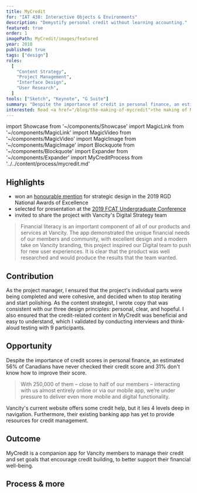 ```yaml
---
title: MyCredit
for: "IAT 438: Interactive Objects & Environments"
description: "Demystify personal credit without learning accounting."
featured: true
order: 1
imagePath: MyCredit/images/featured
year: 2018
published: true
tags: ["design"]
roles:
  [
    "Content Strategy",
    "Project Management",
    "Interface Design",
    "User Research",
  ]
tools: ["Sketch", "Keynote", "G Suite"]
summary: "Despite the importance of credit in personal finance, an estimated 56% of Canadians have never checked their credit score and 31% don't know how to improve their score (<a href='https://newsroom.bmo.com/2015-02-27-Out-of-Sight-Out-of-Mind-Over-Half-of-Canadians-Have-Never-Checked-Their-Credit-Score'>BMO, 2016</a>). We saw this as an opportunity to support people in learning about credit through a mobile app offered by Vancity, a local credit union. The project was extremely well-received by industry designers and Vancity directors, who invited us to present to their Digital Services team at their head office in Vancouver."
interested: Read <a href="/blog/the-making-of-mycredit">the making of MyCredit</a>
---
```


import Showcase from '~/components/Showcase'
import MagicLink from '~/components/MagicLink'
import MagicVideo from '~/components/MagicVideo'
import MagicImage from '~/components/MagicImage'
import Blockquote from '~/components/Blockquote'
import Expander from '~/components/Expander'
import MyCreditProcess from '../../content/process/mycredit.md'

## Highlights

- won an [honourable mention](https://www.rgd.ca/2018/09/04/congratulations-to-our-2019-national-awards-of-excellence.php#docs-internal-guid-8b12db13-7fff-fd20-57be-3578a89ef87b) for strategic design in the 2019 RGD National Awards of Excellence
- selected for presentation at the [2019 FCAT Undergraduate Conference](https://www.sfu.ca/fcat/events/ugc/2019-fcat-undergraduate-conference.html)
- invited to share the project with Vancity's Digital Strategy team

<Blockquote source="Aaron Walker, Manager, User Experience at Vancity">Financial literacy is an important component of all of our products and services at Vancity. The app demonstrated the unique financial needs of our members and community, with excellent design and a modern take on Vancity branding, this project inspired our Digital team to push for new user experiences. It is clear that the product was well researched and would produce the results that the team wanted.</Blockquote>

## Contribution

As the project manager, I ensured that the project's individual parts were being completed and were cohesive, and decided when to stop iterating and start polishing. As the content strategist, I wrote copy that was consistent with our three design principles: personal, clear, and hopeful. I also ensured that the credit-related content in MyCredit was beneficial and easy to understand, which I validated by conducting interviews and think-aloud testing with 9 participants.

## Opportunity

Despite the importance of credit scores in personal finance, an estimated 56% of Canadians have never checked their credit score and 31% don't know how to improve their score.

<MagicVideo source="vimeo" path="305425536" />

<Blockquote url="https://www.vancity.com/AboutVancity/GovernanceAndLeadership/OurReports/2017/" source="Vancity 2017 Annual Report">With 250,000 of them – close to half of our members – interacting with us almost entirely online or via our mobile app, we’re under pressure to deliver even more mobile and digital functionality.</Blockquote>

Vancity's current website offers some credit help, but it lies 4 levels deep in navigation. Furthermore, their existing banking app has yet to provide resources for credit management.

## Outcome

MyCredit is a companion app for Vancity members to manage their credit and set goals that encourage credit building, to better support their financial well-being.

<MagicVideo source="vimeo" path="305425815" />

<Showcase
  path="MyCredit/videos/onboarding"
  type="video"
  source="cloudinary"
  orientation="media-left"
  content="Since credit is unfamiliar for so many people, the onboarding helps members learn a bit about credit while setting up the app."
/>

<Showcase
  path="MyCredit/videos/score_details"
  type="video"
  source="cloudinary"
  orientation="media-right"
  content="The Score Details screen provides members with an overview of their score, as well as a breakdown of what is influencing their score."
/>

<Showcase
  path="MyCredit/videos/learn"
  type="video"
  source="cloudinary"
  orientation="media-left"
  content="The Learn tab provides resources for members to better understand the five factors that influence their score, and how their financial activity is influencing their score."
/>

<Showcase
  path="MyCredit/videos/goals"
  type="video"
  source="cloudinary"
  orientation="media-right"
  content="The Goals tab allows members to track their progress, see the steps they need to take to improve their score, and set new goals."
/>

## Process & more

<Expander>
  <MyCreditProcess />
</Expander>